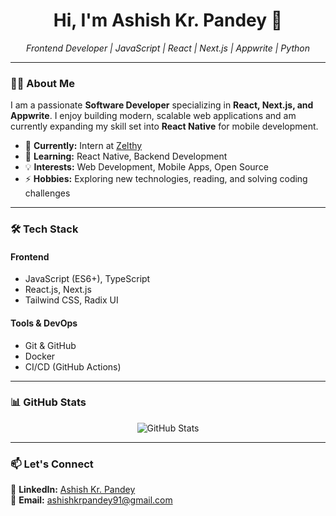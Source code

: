 <h1 align="center">Hi, I'm Ashish Kr. Pandey 👋</h1>
<p align="center">
  <em>Frontend Developer | JavaScript | React | Next.js | Appwrite | Python</em>
</p>

---

### 👨‍💻 About Me

I am a passionate **Software Developer** specializing in **React, Next.js, and Appwrite**. I enjoy building modern, scalable web applications and am currently expanding my skill set into **React Native** for mobile development.

- 💼 **Currently:** Intern at [Zelthy](https://zelthy.com)  
- 🌱 **Learning:** React Native, Backend Development  
- 💡 **Interests:** Web Development, Mobile Apps, Open Source  
- ⚡ **Hobbies:** Exploring new technologies, reading, and solving coding challenges  

---

### 🛠️ Tech Stack

#### **Frontend**
- JavaScript (ES6+), TypeScript  
- React.js, Next.js    
- Tailwind CSS, Radix UI
  
#### **Tools & DevOps**
- Git & GitHub  
- Docker  
- CI/CD (GitHub Actions)  

---

### 📊 GitHub Stats

<p align="center">
  <img src="https://github-readme-stats.vercel.app/api?username=ashishkpandey91&show_icons=true&theme=radical" alt="GitHub Stats" />
</p>

---

### 📫 Let's Connect

💼 **LinkedIn:** [Ashish Kr. Pandey](https://www.linkedin.com/in/ashishkpandey91)  
📧 **Email:** ashishkrpandey91@gmail.com  

